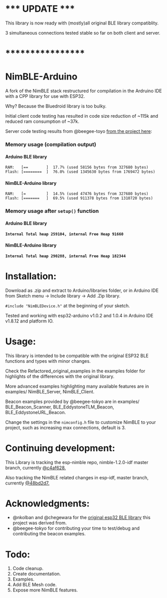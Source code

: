 # *** UPDATE ***

This library is now ready with (mostly)all original BLE library compatiblity. 
 
3 simultaneous connections tested stable so far on both client and server.

# ****************


# NimBLE-Arduino
A fork of the NimBLE stack restructured for compilation in the Ardruino IDE with a CPP library for use with ESP32.

Why? Because the Bluedroid library is too bulky. 

Initial client code testing has resulted in code size reduction of ~115k and reduced ram consumption of ~37k.

Server code testing results from @beegee-toyo [from the project here](https://github.com/beegee-tokyo/ESP32WiFiBLE-NimBLE):

### Memory usage (compilation output)
#### Arduino BLE library
```log
RAM:   [==        ]  17.7% (used 58156 bytes from 327680 bytes)    
Flash: [========  ]  76.0% (used 1345630 bytes from 1769472 bytes)    
```
#### NimBLE-Arduino library
```log
RAM:   [=         ]  14.5% (used 47476 bytes from 327680 bytes)    
Flash: [=======   ]  69.5% (used 911378 bytes from 1310720 bytes)    
```
### Memory usage after **`setup()`** function
#### Arduino BLE library
**`Internal Total heap 259104, internal Free Heap 91660`**    
#### NimBLE-Arduino library
**`Internal Total heap 290288, internal Free Heap 182344`** 
  


# Installation:

Download as .zip and extract to Arduino/libraries folder, or in Arduino IDE from Sketch menu -> Include library -> Add .Zip library.

`#include "NimBLEDevice.h"` at the beginning of your sketch.

Tested and working with esp32-arduino v1.0.2 and 1.0.4 in Arduino IDE v1.8.12 and platform IO.


# Usage: 

This library is intended to be compatible with the original ESP32 BLE functions and types with minor changes.

Check the Refactored_original_examples in the examples folder for highlights of the differences with the original library.

More advanced examples highlighting many available features are in examples/ NimBLE_Server, NimBLE_Client.

Beacon examples provided by @beegee-tokyo are in examples/ BLE_Beacon_Scanner, BLE_EddystoneTLM_Beacon, BLE_EddystoneURL_Beacon.   

Change the settings in the `nimconfig.h` file to customize NimBLE to your project, such as increasing max connections, default is 3.


# Continuing development:

This Library is tracking the esp-nimble repo, nimble-1.2.0-idf master branch, currently [@c4af628.](https://github.com/espressif/esp-nimble)

Also tracking the NimBLE related changes in esp-idf, master branch, currently [@48bd2d7.](https://github.com/espressif/esp-idf/tree/master/components/bt/host/nimble)


# Acknowledgments:

* @nkolban and @chegewara for the [original esp32 BLE library](https://github.com/nkolban/esp32-snippets) this project was derived from.
* @beegee-tokyo for contributing your time to test/debug and contributing the beacon examples.


# Todo:

1. Code cleanup.
2. Create documentation.
3. Examples.
4. Add BLE Mesh code.
5. Expose more NimBLE features.


